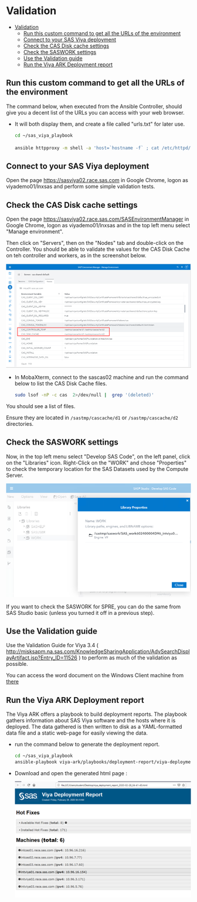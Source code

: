# Validation

* [Validation](#validation)
  * [Run this custom command to get all the URLs of the environment](#run-this-custom-command-to-get-all-the-urls-of-the-environment)
  * [Connect to your SAS Viya deployment](#connect-to-your-sas-viya-deployment)
  * [Check the CAS Disk cache settings](#check-the-cas-disk-cache-settings)
  * [Check the SASWORK settings](#check-the-saswork-settings)
  * [Use the Validation guide](#use-the-validation-guide)
  * [Run the Viya ARK Deployment report](#run-the-viya-ark-deployment-report)

## Run this custom command to get all the URLs of the environment

The command below, when executed from the Ansible Controller, should give you a decent list of the URLs you can access with your web browser.

* It will both display them, and create a file called "urls.txt" for later use.

    ```bash
    cd ~/sas_viya_playbook

    ansible httpproxy -m shell -a 'host=`hostname -f` ; cat /etc/httpd/conf.d/proxy.conf | grep ProxyPass | grep -e '/SAS' -e 'shared' | awk  "{print \$2}" | sort | uniq  | sed "s/^/https:\/\/"$host"/" ' | sed "s/int/sas/" | tee urls.txt
    ```

## Connect to your SAS Viya deployment

Open the page https://sasviya02.race.sas.com in Google Chrome, logon as viyademo01/lnxsas and perform some simple validation tests.

## Check the CAS Disk cache settings

Open the page https://sasviya02.race.sas.com/SASEnvironmentManager in Google Chrome, logon as viyademo01/lnxsas and in the top left menu select "Manage environment".

Then click on "Servers", then on the "Nodes" tab and double-click on the Controller.
You should be able to validate the values for the CAS Disk Cache on teh controller and workers, as in the screenshot below.

![custom CDC](img/2020-01-20-17-32-48.png)

* In MobaXterm, connect to the sascas02 machine and run the command below to list the CAS Disk Cache files.

    ```bash
    sudo lsof -nP -c cas  2>/dev/null |  grep '(deleted)'
    ```

You should see a list of files.

Ensure they are located in ```/sastmp/cascache/d1``` or ```/sastmp/cascache/d2``` directories.

## Check the SASWORK settings

Now, in the top left menu select "Develop SAS Code", on the left panel, click on the "Libraries" icon. Right-Click on the "WORK" and chose "Properties" to check the temporary location for the SAS Datasets used by the Compute Server.

![SASWORK COMPUTE](img/2020-01-20-17-37-25.png)

If you want to check the SASWORK for SPRE, you can do the same from SAS Studio basic (unless you turned it off in a previous step).

## Use the Validation guide

Use the Validation Guide for Viya 3.4 ( <http://misksapm.na.sas.com/KnowledgeSharingApplication/AdvSearchDisplayArtifact.jsp?Entry_ID=11526> ) to perform as much of the validation as possible.

You can access the word document on the Windows Client machine from [there](https://gelweb.race.sas.com/scripts/PSGEL144_001/Validation%20Guide%20-%20VA%208.3%20on%20SAS%20Viya%203.4%20v1.00.docx)

## Run the Viya ARK Deployment report

The Viya ARK offers a playbook to build deployment reports. The playbook gathers information about SAS Viya software and the hosts where it is deployed. The data gathered is then written to disk as a YAML-formatted data file and a static web-page for easily viewing the data.

* run the command below to generate the deployment report.

    ```bash
    cd ~/sas_viya_playbook
    ansible-playbook viya-ark/playbooks/deployment-report/viya-deployment-report.yml
    ```

* Download and open the generated html page :

    ![Deployment report](img/2020-02-28-11-28-52.png)